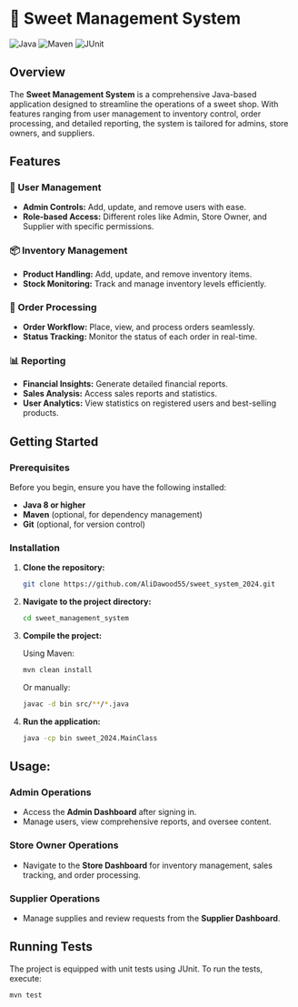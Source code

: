# 🍬 Sweet Management System

![Java](https://img.shields.io/badge/Java-ED8B00?style=for-the-badge&logo=java&logoColor=white)
![Maven](https://img.shields.io/badge/Maven-C71A36?style=for-the-badge&logo=apache-maven&logoColor=white)
![JUnit](https://img.shields.io/badge/JUnit-25A162?style=for-the-badge&logo=junit5&logoColor=white)

## Overview

The **Sweet Management System** is a comprehensive Java-based application designed to streamline the operations of a sweet shop. With features ranging from user management to inventory control, order processing, and detailed reporting, the system is tailored for admins, store owners, and suppliers.

## Features

### 👥 User Management
- **Admin Controls:** Add, update, and remove users with ease.
- **Role-based Access:** Different roles like Admin, Store Owner, and Supplier with specific permissions.

### 📦 Inventory Management
- **Product Handling:** Add, update, and remove inventory items.
- **Stock Monitoring:** Track and manage inventory levels efficiently.

### 🛒 Order Processing
- **Order Workflow:** Place, view, and process orders seamlessly.
- **Status Tracking:** Monitor the status of each order in real-time.

### 📊 Reporting
- **Financial Insights:** Generate detailed financial reports.
- **Sales Analysis:** Access sales reports and statistics.
- **User Analytics:** View statistics on registered users and best-selling products.

## Getting Started

### Prerequisites

Before you begin, ensure you have the following installed:

- **Java 8 or higher**
- **Maven** (optional, for dependency management)
- **Git** (optional, for version control)

### Installation

1. **Clone the repository:**

    ```bash
    git clone https://github.com/AliDawood55/sweet_system_2024.git
    ```

2. **Navigate to the project directory:**

    ```bash
    cd sweet_management_system
    ```

3. **Compile the project:**

    Using Maven:

    ```bash
    mvn clean install
    ```

    Or manually:

    ```bash
    javac -d bin src/**/*.java
    ```

4. **Run the application:**

    ```bash
    java -cp bin sweet_2024.MainClass
    ```

## Usage:

### Admin Operations
- Access the **Admin Dashboard** after signing in.
- Manage users, view comprehensive reports, and oversee content.

### Store Owner Operations
- Navigate to the **Store Dashboard** for inventory management, sales tracking, and order processing.

### Supplier Operations
- Manage supplies and review requests from the **Supplier Dashboard**.

## Running Tests

The project is equipped with unit tests using JUnit. To run the tests, execute:

```bash
mvn test
